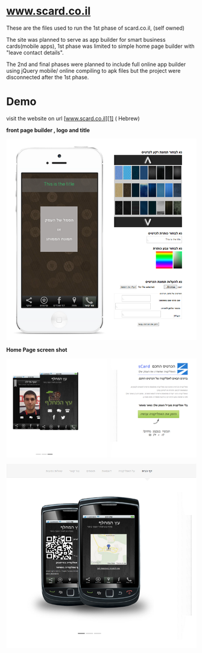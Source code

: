 www.scard.co.il 
====================

These are the files used to run the 1st phase of scard.co.il, (self owned) 

The site was planned to serve as app builder for smart business cards(mobile apps), 1st phase was limited to simple home page builder with "leave contact details".


The 2nd and final phases were planned to include full online app builder using jQuery mobile/ online compiling to apk files but the project were disconnected after the 1st phase.



Demo 
====================
visit the website on url [www.scard.co.il][1] ( Hebrew)


**front page builder , logo and title**

![image alt][2]


**Home Page screen shot**

![image alt][3]


![image alt][4]


  [1]: http://www.scard.co.il
  [2]: https://raw.githubusercontent.com/yousef-fadila/www_scard_co_il/master/appBuilder.png
  [3]: https://raw.githubusercontent.com/yousef-fadila/www_scard_co_il/master/home.png
  [4]: https://raw.githubusercontent.com/yousef-fadila/www_scard_co_il/master/example2.png